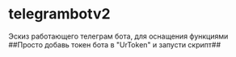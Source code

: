 # telegrambotv2
Эскиз работающего телеграм бота, для оснащения функциями 
##Просто добавь токен бота в "UrToken" и запусти скрипт##
